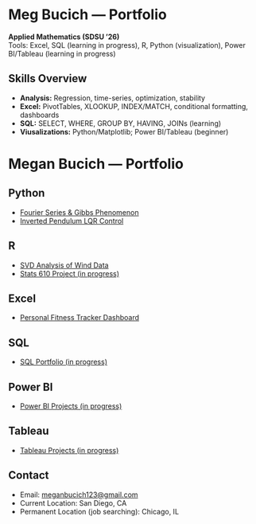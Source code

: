 # Meg Bucich — Portfolio

**Applied Mathematics (SDSU ’26)**  
Tools: Excel, SQL (learning in progress), R, Python (visualization), Power BI/Tableau (learning in progress)

## Skills Overview
- **Analysis:** Regression, time-series, optimization, stability
- **Excel:** PivotTables, XLOOKUP, INDEX/MATCH, conditional formatting, dashboards
- **SQL:** SELECT, WHERE, GROUP BY, HAVING, JOINs (learning)
- **Viusalizations:** Python/Matplotlib; Power BI/Tableau (beginner)

# Megan Bucich — Portfolio

## Python
- [Fourier Series & Gibbs Phenomenon](./Python/Fourier_Gibbs/README.md)
- [Inverted Pendulum LQR Control](./Python/Inverted_Pendulum/README.md)

## R
- [SVD Analysis of Wind Data](./R/SVD_WindData/README.md)
- [Stats 610 Project (in progress)](./R/Stats610_Project/README.md)

## Excel
- [Personal Fitness Tracker Dashboard](./Excel/Fitness_Tracker/README.md)

## SQL
- [SQL Portfolio (in progress)](./SQL/README.md)

## Power BI
- [Power BI Projects (in progress)](./PowerBI/README.md)

## Tableau
- [Tableau Projects (in progress)](./Tableau/README.md)


## Contact
- Email: meganbucich123@gmail.com
- Current Location: San Diego, CA
- Permanent Location (job searching): Chicago, IL
